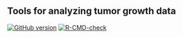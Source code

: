 ## Tools for analyzing tumor growth data

<!-- badges: start -->
[![GitHub version](https://img.shields.io/static/v1?label=GitHub&message=0.4.0&color=blue&logo=github)](https://github.com/pbreheny/tumr)
[![R-CMD-check](https://github.com/pbreheny/tumr/workflows/R-CMD-check/badge.svg)](https://github.com/pbreheny/tumr/actions)
<!-- badges: end -->
